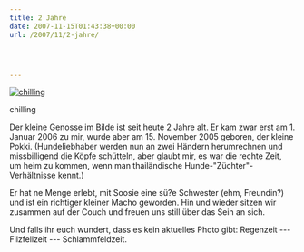 ```yaml
---
title: 2 Jahre
date: 2007-11-15T01:43:38+00:00
url: /2007/11/2-jahre/




---
```

<div class="flickr">
  <a href="http://www.flickr.com/photos/schreibblogade/96202616/" title="chilling"><img src="//farm1.static.flickr.com/41/96202616_6cdc22a397.jpg" alt="chilling" /></a></p>

  <p>
    chilling
  </p>
</div>

Der kleine Genosse im Bilde ist seit heute 2 Jahre alt. Er kam zwar erst am 1. Januar 2006 zu mir, wurde aber am 15. November 2005 geboren, der kleine Pokki. (Hundeliebhaber werden nun an zwei Händern herumrechnen und missbilligend die Köpfe schütteln, aber glaubt mir, es war die rechte Zeit, um heim zu kommen, wenn man thailändische Hunde-"Züchter"-Verhältnisse kennt.)

Er hat ne Menge erlebt, mit Soosie eine sü?e Schwester (ehm, Freundin?) und ist ein richtiger kleiner Macho geworden. Hin und wieder sitzen wir zusammen auf der Couch und freuen uns still über das Sein an sich.

Und falls ihr euch wundert, dass es kein aktuelles Photo gibt: Regenzeit --- Filzfellzeit --- Schlammfeldzeit.

